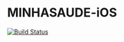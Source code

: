 # MINHASAUDE-iOS

[![Build Status](https://travis-ci.com/diegodossantos95/MINHASAUDE-iOS.svg?token=swp3xtyqWPU49xNdwqe3&branch=master)](https://travis-ci.com/github/diegodossantos95/MINHASAUDE-iOS)
